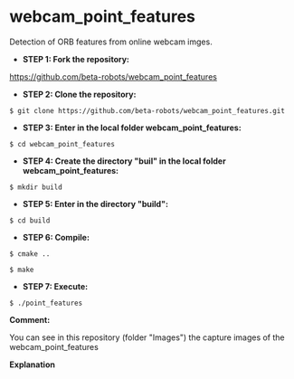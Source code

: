 # webcam_point_features
Detection of ORB features from online webcam imges.

- **STEP 1: Fork the repository:**

https://github.com/beta-robots/webcam_point_features

- **STEP 2: Clone the repository:**

`$ git clone https://github.com/beta-robots/webcam_point_features.git`

- **STEP 3: Enter in the local folder webcam_point_features:**

`$ cd webcam_point_features`

- **STEP 4: Create the directory "buil" in the local folder webcam_point_features:**

`$ mkdir build`

- **STEP 5: Enter in the directory "build":**

`$ cd build`

- **STEP 6: Compile:**

`$ cmake ..`

`$ make`

- **STEP 7: Execute:**

`$ ./point_features`

**Comment:**

You can see in this repository (folder "Images") the capture images of the webcam_point_features

**Explanation**

